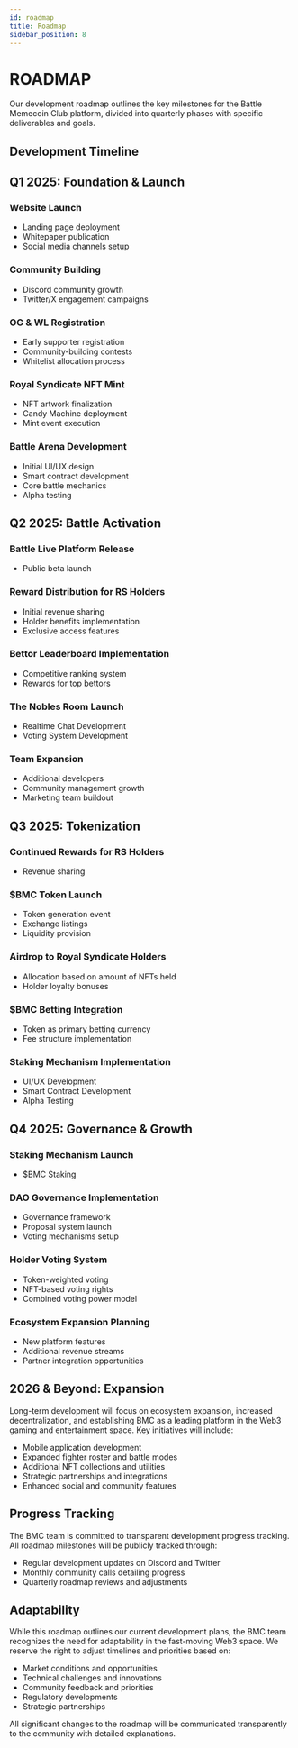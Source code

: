 ```yaml
---
id: roadmap
title: Roadmap
sidebar_position: 8
---
```


# ROADMAP

Our development roadmap outlines the key milestones for the Battle Memecoin Club platform, divided into quarterly phases with specific deliverables and goals.

## Development Timeline

<div className="roadmap-timeline">
  <div className="roadmap-phase" style={{
    marginBottom: '3rem',
    position: 'relative',
    paddingLeft: '2rem',
    borderLeft: '2px solid var(--ifm-color-primary)'
  }}>
    <div style={{
      position: 'absolute',
      left: '-10px',
      top: '0',
      width: '20px',
      height: '20px',
      borderRadius: '50%',
      backgroundColor: 'var(--ifm-color-primary)'
    }}></div>
    <h2 style={{marginTop: '0'}}>Q1 2025: Foundation & Launch</h2>
    <div className="phase-content" style={{
      display: 'grid',
      gridTemplateColumns: 'repeat(auto-fill, minmax(250px, 1fr))',
      gap: '1rem'
    }}>
      <div className="milestone" style={{
        backgroundColor: 'rgba(20, 241, 149, 0.1)',
        padding: '1rem',
        borderRadius: '8px',
        border: '1px solid rgba(20, 241, 149, 0.2)'
      }}>
        <h3 style={{fontSize: '1.1rem', marginTop: '0'}}>Website Launch</h3>
        <ul style={{paddingLeft: '1.2rem', marginBottom: '0'}}>
          <li>Landing page deployment</li>
          <li>Whitepaper publication</li>
          <li>Social media channels setup</li>
        </ul>
      </div>
      <div className="milestone" style={{
        backgroundColor: 'rgba(20, 241, 149, 0.1)',
        padding: '1rem',
        borderRadius: '8px',
        border: '1px solid rgba(20, 241, 149, 0.2)'
      }}>
        <h3 style={{fontSize: '1.1rem', marginTop: '0'}}>Community Building</h3>
        <ul style={{paddingLeft: '1.2rem', marginBottom: '0'}}>
          <li>Discord community growth</li>
          <li>Twitter/X engagement campaigns</li>
        </ul>
      </div>
      <div className="milestone" style={{
        backgroundColor: 'rgba(20, 241, 149, 0.1)',
        padding: '1rem',
        borderRadius: '8px',
        border: '1px solid rgba(20, 241, 149, 0.2)'
      }}>
        <h3 style={{fontSize: '1.1rem', marginTop: '0'}}>OG & WL Registration</h3>
        <ul style={{paddingLeft: '1.2rem', marginBottom: '0'}}>
          <li>Early supporter registration</li>
          <li>Community-building contests</li>
          <li>Whitelist allocation process</li>
        </ul>
      </div>
      <div className="milestone" style={{
        backgroundColor: 'rgba(20, 241, 149, 0.1)',
        padding: '1rem',
        borderRadius: '8px',
        border: '1px solid rgba(20, 241, 149, 0.2)'
      }}>
        <h3 style={{fontSize: '1.1rem', marginTop: '0'}}>Royal Syndicate NFT Mint</h3>
        <ul style={{paddingLeft: '1.2rem', marginBottom: '0'}}>
          <li>NFT artwork finalization</li>
          <li>Candy Machine deployment</li>
          <li>Mint event execution</li>
        </ul>
      </div>
      <div className="milestone" style={{
        backgroundColor: 'rgba(20, 241, 149, 0.1)',
        padding: '1rem',
        borderRadius: '8px',
        border: '1px solid rgba(20, 241, 149, 0.2)'
      }}>
        <h3 style={{fontSize: '1.1rem', marginTop: '0'}}>Battle Arena Development</h3>
        <ul style={{paddingLeft: '1.2rem', marginBottom: '0'}}>
          <li>Initial UI/UX design</li>
          <li>Smart contract development</li>
          <li>Core battle mechanics</li>
          <li>Alpha testing</li>
        </ul>
      </div>
    </div>
  </div>
  
  <div className="roadmap-phase" style={{
    marginBottom: '3rem',
    position: 'relative',
    paddingLeft: '2rem',
    borderLeft: '2px solid var(--ifm-color-primary)'
  }}>
    <div style={{
      position: 'absolute',
      left: '-10px',
      top: '0',
      width: '20px',
      height: '20px',
      borderRadius: '50%',
      backgroundColor: 'var(--ifm-color-primary)'
    }}></div>
    <h2 style={{marginTop: '0'}}>Q2 2025: Battle Activation</h2>
    <div className="phase-content" style={{
      display: 'grid',
      gridTemplateColumns: 'repeat(auto-fill, minmax(250px, 1fr))',
      gap: '1rem'
    }}>
      <div className="milestone" style={{
        backgroundColor: 'rgba(20, 241, 149, 0.1)',
        padding: '1rem',
        borderRadius: '8px',
        border: '1px solid rgba(20, 241, 149, 0.2)'
      }}>
        <h3 style={{fontSize: '1.1rem', marginTop: '0'}}>Battle Live Platform Release</h3>
        <ul style={{paddingLeft: '1.2rem', marginBottom: '0'}}>
          <li>Public beta launch</li>
        </ul>
      </div>
      <div className="milestone" style={{
        backgroundColor: 'rgba(20, 241, 149, 0.1)',
        padding: '1rem',
        borderRadius: '8px',
        border: '1px solid rgba(20, 241, 149, 0.2)'
      }}>
        <h3 style={{fontSize: '1.1rem', marginTop: '0'}}>Reward Distribution for RS Holders</h3>
        <ul style={{paddingLeft: '1.2rem', marginBottom: '0'}}>
          <li>Initial revenue sharing</li>
          <li>Holder benefits implementation</li>
          <li>Exclusive access features</li>
        </ul>
      </div>
      <div className="milestone" style={{
        backgroundColor: 'rgba(20, 241, 149, 0.1)',
        padding: '1rem',
        borderRadius: '8px',
        border: '1px solid rgba(20, 241, 149, 0.2)'
      }}>
        <h3 style={{fontSize: '1.1rem', marginTop: '0'}}>Bettor Leaderboard Implementation</h3>
        <ul style={{paddingLeft: '1.2rem', marginBottom: '0'}}>
          <li>Competitive ranking system</li>
          <li>Rewards for top bettors</li>
        </ul>
      </div>
      <div className="milestone" style={{
        backgroundColor: 'rgba(20, 241, 149, 0.1)',
        padding: '1rem',
        borderRadius: '8px',
        border: '1px solid rgba(20, 241, 149, 0.2)'
      }}>
        <h3 style={{fontSize: '1.1rem', marginTop: '0'}}>The Nobles Room Launch</h3>
        <ul style={{paddingLeft: '1.2rem', marginBottom: '0'}}>
          <li>Realtime Chat Development</li>
          <li>Voting System Development</li>
        </ul>
      </div>
      <div className="milestone" style={{
        backgroundColor: 'rgba(20, 241, 149, 0.1)',
        padding: '1rem',
        borderRadius: '8px',
        border: '1px solid rgba(20, 241, 149, 0.2)'
      }}>
        <h3 style={{fontSize: '1.1rem', marginTop: '0'}}>Team Expansion</h3>
        <ul style={{paddingLeft: '1.2rem', marginBottom: '0'}}>
          <li>Additional developers</li>
          <li>Community management growth</li>
          <li>Marketing team buildout</li>
        </ul>
      </div>
    </div>
  </div>
  
  <div className="roadmap-phase" style={{
    marginBottom: '3rem',
    position: 'relative',
    paddingLeft: '2rem',
    borderLeft: '2px solid var(--ifm-color-primary)'
  }}>
    <div style={{
      position: 'absolute',
      left: '-10px',
      top: '0',
      width: '20px',
      height: '20px',
      borderRadius: '50%',
      backgroundColor: 'var(--ifm-color-primary)'
    }}></div>
    <h2 style={{marginTop: '0'}}>Q3 2025: Tokenization</h2>
    <div className="phase-content" style={{
      display: 'grid',
      gridTemplateColumns: 'repeat(auto-fill, minmax(250px, 1fr))',
      gap: '1rem'
    }}>
      <div className="milestone" style={{
        backgroundColor: 'rgba(20, 241, 149, 0.1)',
        padding: '1rem',
        borderRadius: '8px',
        border: '1px solid rgba(20, 241, 149, 0.2)'
      }}>
        <h3 style={{fontSize: '1.1rem', marginTop: '0'}}>Continued Rewards for RS Holders</h3>
        <ul style={{paddingLeft: '1.2rem', marginBottom: '0'}}>
          <li>Revenue sharing</li>
        </ul>
      </div>
      <div className="milestone" style={{
        backgroundColor: 'rgba(20, 241, 149, 0.1)',
        padding: '1rem',
        borderRadius: '8px',
        border: '1px solid rgba(20, 241, 149, 0.2)'
      }}>
        <h3 style={{fontSize: '1.1rem', marginTop: '0'}}>$BMC Token Launch</h3>
        <ul style={{paddingLeft: '1.2rem', marginBottom: '0'}}>
          <li>Token generation event</li>
          <li>Exchange listings</li>
          <li>Liquidity provision</li>
        </ul>
      </div>
      <div className="milestone" style={{
        backgroundColor: 'rgba(20, 241, 149, 0.1)',
        padding: '1rem',
        borderRadius: '8px',
        border: '1px solid rgba(20, 241, 149, 0.2)'
      }}>
        <h3 style={{fontSize: '1.1rem', marginTop: '0'}}>Airdrop to Royal Syndicate Holders</h3>
        <ul style={{paddingLeft: '1.2rem', marginBottom: '0'}}>
          <li>Allocation based on amount of NFTs held</li>
          <li>Holder loyalty bonuses</li>
        </ul>
      </div>
      <div className="milestone" style={{
        backgroundColor: 'rgba(20, 241, 149, 0.1)',
        padding: '1rem',
        borderRadius: '8px',
        border: '1px solid rgba(20, 241, 149, 0.2)'
      }}>
        <h3 style={{fontSize: '1.1rem', marginTop: '0'}}>$BMC Betting Integration</h3>
        <ul style={{paddingLeft: '1.2rem', marginBottom: '0'}}>
          <li>Token as primary betting currency</li>
          <li>Fee structure implementation</li>
        </ul>
      </div>
      <div className="milestone" style={{
        backgroundColor: 'rgba(20, 241, 149, 0.1)',
        padding: '1rem',
        borderRadius: '8px',
        border: '1px solid rgba(20, 241, 149, 0.2)'
      }}>
        <h3 style={{fontSize: '1.1rem', marginTop: '0'}}>Staking Mechanism Implementation</h3>
        <ul style={{paddingLeft: '1.2rem', marginBottom: '0'}}>
          <li>UI/UX Development</li>
          <li>Smart Contract Development</li>
          <li>Alpha Testing</li>
        </ul>
      </div>
    </div>
  </div>
  
  <div className="roadmap-phase" style={{
    marginBottom: '3rem',
    position: 'relative',
    paddingLeft: '2rem',
    borderLeft: '2px solid var(--ifm-color-primary)'
  }}>
    <div style={{
      position: 'absolute',
      left: '-10px',
      top: '0',
      width: '20px',
      height: '20px',
      borderRadius: '50%',
      backgroundColor: 'var(--ifm-color-primary)'
    }}></div>
    <h2 style={{marginTop: '0'}}>Q4 2025: Governance & Growth</h2>
    <div className="phase-content" style={{
      display: 'grid',
      gridTemplateColumns: 'repeat(auto-fill, minmax(250px, 1fr))',
      gap: '1rem'
    }}>
    <div className="milestone" style={{
        backgroundColor: 'rgba(20, 241, 149, 0.1)',
        padding: '1rem',
        borderRadius: '8px',
        border: '1px solid rgba(20, 241, 149, 0.2)'
      }}>
        <h3 style={{fontSize: '1.1rem', marginTop: '0'}}>Staking Mechanism Launch</h3>
        <ul style={{paddingLeft: '1.2rem', marginBottom: '0'}}>
          <li>$BMC Staking</li>
        </ul>
      </div>
      <div className="milestone" style={{
        backgroundColor: 'rgba(20, 241, 149, 0.1)',
        padding: '1rem',
        borderRadius: '8px',
        border: '1px solid rgba(20, 241, 149, 0.2)'
      }}>
        <h3 style={{fontSize: '1.1rem', marginTop: '0'}}>DAO Governance Implementation</h3>
        <ul style={{paddingLeft: '1.2rem', marginBottom: '0'}}>
          <li>Governance framework</li>
          <li>Proposal system launch</li>
          <li>Voting mechanisms setup</li>
        </ul>
      </div>
      <div className="milestone" style={{
        backgroundColor: 'rgba(20, 241, 149, 0.1)',
        padding: '1rem',
        borderRadius: '8px',
        border: '1px solid rgba(20, 241, 149, 0.2)'
      }}>
        <h3 style={{fontSize: '1.1rem', marginTop: '0'}}>Holder Voting System</h3>
        <ul style={{paddingLeft: '1.2rem', marginBottom: '0'}}>
          <li>Token-weighted voting</li>
          <li>NFT-based voting rights</li>
          <li>Combined voting power model</li>
        </ul>
      </div>
      <div className="milestone" style={{
        backgroundColor: 'rgba(20, 241, 149, 0.1)',
        padding: '1rem',
        borderRadius: '8px',
        border: '1px solid rgba(20, 241, 149, 0.2)'
      }}>
        <h3 style={{fontSize: '1.1rem', marginTop: '0'}}>Ecosystem Expansion Planning</h3>
        <ul style={{paddingLeft: '1.2rem', marginBottom: '0'}}>
          <li>New platform features</li>
          <li>Additional revenue streams</li>
          <li>Partner integration opportunities</li>
        </ul>
      </div>
    </div>
  </div>
  
  <div className="roadmap-phase" style={{
    position: 'relative',
    paddingLeft: '2rem',
  }}>
    <div style={{
      position: 'absolute',
      left: '-10px',
      top: '0',
      width: '20px',
      height: '20px',
      borderRadius: '50%',
      backgroundColor: 'var(--ifm-color-primary)'
    }}></div>
    <h2 style={{marginTop: '0'}}>2026 & Beyond: Expansion</h2>
    <p>
      Long-term development will focus on ecosystem expansion, increased decentralization,
      and establishing BMC as a leading platform in the Web3 gaming and entertainment space.
      Key initiatives will include:
    </p>
    <ul>
      <li>Mobile application development</li>
      <li>Expanded fighter roster and battle modes</li>
      <li>Additional NFT collections and utilities</li>
      <li>Strategic partnerships and integrations</li>
      <li>Enhanced social and community features</li>
    </ul>
  </div>
</div>

## Progress Tracking

The BMC team is committed to transparent development progress tracking. All roadmap milestones will be publicly tracked through:

- Regular development updates on Discord and Twitter
- Monthly community calls detailing progress
- Quarterly roadmap reviews and adjustments

## Adaptability

While this roadmap outlines our current development plans, the BMC team recognizes the need for adaptability in the fast-moving Web3 space. We reserve the right to adjust timelines and priorities based on:

- Market conditions and opportunities
- Technical challenges and innovations
- Community feedback and priorities
- Regulatory developments
- Strategic partnerships

All significant changes to the roadmap will be communicated transparently to the community with detailed explanations.